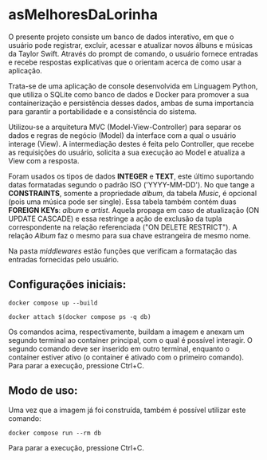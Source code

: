 # asMelhoresDaLorinha

O presente projeto consiste um banco de dados interativo, em que o usuário pode registrar, excluir, acessar e atualizar novos álbuns e músicas da Taylor Swift. Através do prompt de comando, o usuário fornece entradas e recebe respostas explicativas que o orientam acerca de como usar a aplicação.

Trata-se de uma aplicação de console desenvolvida em Linguagem Python, que utiliza o SQLite como banco de dados e Docker para promover a sua containerização e persistência desses dados, ambas de suma importancia para garantir a portabilidade e a consistência do sistema.

Utilizou-se a arquitetura MVC (Model-View-Controller) para separar os dados e regras de negócio (Model) da interface com a qual o usuário interage (View). A intermediação destes é feita pelo Controller, que recebe as requisições do usuário, solicita a sua execução ao Model e atualiza a View com a resposta.

Foram usados os tipos de dados **INTEGER** e **TEXT**, este último suportando datas formatadas segundo o padrão ISO ('YYYY-MM-DD'). No que tange a **CONSTRAINTS**, somente a propriedade _album_, da tabela _Music_, é opcional (pois uma música pode ser single). Essa tabela também contém duas **FOREIGN KEYs**: _album_ e _artist_. Aquela propaga em caso de atualização (ON UPDATE CASCADE) e essa restringe a ação de exclusão da tupla correspondente na relação referenciada ("ON DELETE RESTRICT"). A relação _Album_ faz o mesmo para sua chave estrangeira de mesmo nome.

Na pasta _middlewares_ estão funções que verificam a formatação das entradas fornecidas pelo usuário.

## Configurações iniciais:

```bash:
docker compose up --build

docker attach $(docker compose ps -q db)
```

Os comandos acima, respectivamente, buildam a imagem e anexam um segundo terminal ao container principal, com o qual é possível interagir. O segundo comando deve ser inserido em outro terminal, enquanto o container estiver ativo (o container é ativado com o primeiro comando). Para parar a execução, pressione Ctrl+C.

## Modo de uso:

Uma vez que a imagem já foi construída, também é possível utilizar este comando:

```bash:
docker compose run --rm db
```

Para parar a execução, pressione Ctrl+C.
